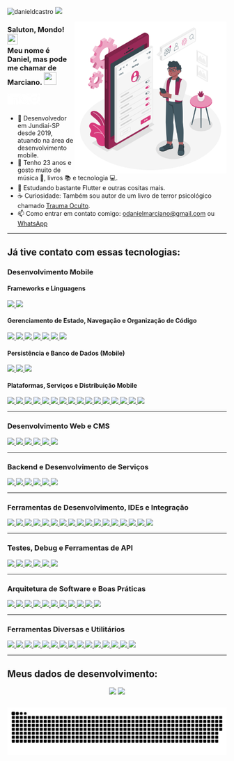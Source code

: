 <a align="left"><img src="https://komarev.com/ghpvc/?username=danieldcastro&color=d83a7c&label=Visualiza%C3%A7%C3%B5es+do+perfil&style=flat-square" alt="danieldcastro" /></a>
<a href="https://www.buymeacoffee.com/danieldcastro" target="_blank">
  <img width="135" src="https://img.shields.io/badge/Buy_Me_A_Toddynho-d83a7c?style=for-the-badge&logo=buy-me-a-coffee&logoColor=white">
</a>
  
<img src="https://github.com/danieldcastro/danieldcastro/raw/main/imagens/ilustracao.png" min-width="350px" max-width="350px" width="350px" align="right" alt="/">
  
### Saluton, Mondo! <img src="https://github.com/TheDudeThatCode/TheDudeThatCode/blob/master/Assets/Earth.gif" width="24px" height="24px"></br>Meu nome é Daniel, mas pode me chamar de Marciano. <img src="https://github.com/TheDudeThatCode/TheDudeThatCode/blob/master/Assets/Hi.gif" width="29px" height="29px">

<a href="https://www.linkedin.com/in/danieldecastromarciano/" target="_blank">
  <img align="left" alt="Linkedin" src="https://github.com/danieldcastro/danieldcastro/raw/main/imagens/linkedin.png" width="25px"/>
</a>

<a href="https://api.whatsapp.com/send?phone=5511994763908&text=Tudo%20blz%2C%20Dan?%20Cheguei%20aqui%20pelo%20perfil%20do%20GitHub." target="_blank">
  <img align="left" alt="Whats" src="https://github.com/danieldcastro/danieldcastro/raw/main/imagens/whats.png" width="25px" />
</a>                                                                                                                                                                      
<a href="https://www.instagram.com/odanielmarciano" target="_blank">
  <img align="left" alt="Instagram" src="https://github.com/danieldcastro/danieldcastro/raw/main/imagens/instagram.png" width="25px" />
</a>
                                                                                                                                       
<br><br/>

- :iphone: Desenvolvedor em Jundiaí-SP desde 2019, atuando na área de desenvolvimento mobile.
- :rainbow: Tenho 23 anos e gosto muito de música 🎹, livros 📚 e tecnologia 💻.
- 🌱 Estudando bastante Flutter e outras cositas mais.
- ☕ Curiosidade: Também sou autor de um livro de terror psicológico chamado [Trauma Oculto](https://www.amazon.com.br/Trauma-Oculto-Daniel-Marciano-ebook/dp/B09RX1BHRR).
- 📫 Como entrar em contato comigo: [odanielmarciano@gmail.com](mailto:odanielmarciano@gmail.com) ou [WhatsApp](https://api.whatsapp.com/send?phone=5511994763908&text=Tudo%20blz%2C%20Dan?%20Cheguei%20aqui%20pelo%20perfil%20do%20GitHub.)

---

## Já tive contato com essas tecnologias:
### Desenvolvimento Mobile

#### Frameworks e Linguagens

<a href="https://flutter.dev/" target="_blank"> <img height="26" src="https://img.shields.io/badge/Flutter-02569B?style=for-the-badge&logo=flutter&logoColor=white"> </a>
<a href="https://dart.dev/" target="_blank"> <img height="26" src="https://img.shields.io/badge/Dart-0175C2?style=for-the-badge&logo=dart&logoColor=white"> </a>

#### Gerenciamento de Estado, Navegação e Organização de Código

<a href="https://pub.dev/packages/get" target="_blank"> <img height="26" src="https://img.shields.io/badge/Getx-6d12b8?style=for-the-badge"> </a>
<a href="https://pub.dev/packages/riverpod" target="_blank"> <img height="26" src="https://img.shields.io/badge/Riverpod-41d0fd?style=for-the-badge"> </a>
<a href="https://pub.dev/packages/bloc" target="_blank"> <img height="26" src="https://img.shields.io/badge/Bloc-00d3b9?style=for-the-badge"> </a>
<a href="https://pub.dev/packages/flutter_modular" target="_blank"> <img height="26" src="https://img.shields.io/badge/Flutter_Modular-008080?style=for-the-badge&logo=data:image/png;base64,iVBORw0KGgoAAAANSUhEUgAAABAAAAAQCAYAAAAf8/9hAAABJElEQVQ4T62SPUvDUBCGv3tSmIxlBkFhSgm0kMxJFtWBC0Eexy0TFEJvYgskLoaFe4A/HjY2NjO7I2Z79kEfzG++OA+vs23Deu53vPOQc7hEK9iH3QP4MLgE7yPvEK8jloPqwJ9wx7xiJ8r+jkdL3MIwC6oH+Ar0A64CmH5wZ0AtWHZ5cYAua67nVDcaGczQclXzwC8hf0OLr6sX4Dt0BdiKto2AP2iHNE5qlIMROIBZok6XTXdAwzj0AN1MJlHcGLQ3C4Eu6YgWsFfA2OPKcr3wBe7wS9CJyv+Ih6gFKIt8L8At+ALYChsmzh2OagAAAABJRU5ErkJggg==">    </a>
<a href="https://pub.dev/packages/go_router" target="_blank"> <img height="26" src="https://img.shields.io/badge/Go_Router-25A162?style=for-the-badge"> </a>
<a href="https://pub.dev/packages/get_it" target="_blank"> <img height="26" src="https://img.shields.io/badge/get_it-607D8B?style=for-the-badge"> </a>
<a href="https://pub.dev/packages/dio" target="_blank"> <img height="26" src="https://img.shields.io/badge/Dio-009688?style=for-the-badge"> </a>

#### Persistência e Banco de Dados (Mobile)

<a href="https://pub.dev/packages/sqflite" target="_blank"> <img height="26" src="https://img.shields.io/badge/sqflite-4CAF50?style=for-the-badge"> </a>
<a href="https://pub.dev/packages/hive" target="_blank"> <img height="26" src="https://img.shields.io/badge/Hive-FF6F00?style=for-the-badge"> </a>
<a href="https://firebase.google.com/products/firestore" target="_blank"> <img height="26" src="https://img.shields.io/badge/Firestore-039BE5?style=for-the-badge"> </a>

#### Plataformas, Serviços e Distribuição Mobile

<a href="https://firebase.google.com/?hl=pt" target="_blank"> <img height="26" src="https://img.shields.io/badge/Firebase-f58410?style=for-the-badge&logo=firebase&logoColor=white"> </a>
<a href="https://firebase.google.com/products/cloud-messaging" target="_blank"> <img height="26" src="https://img.shields.io/badge/Firebase_Cloud_Messaging-FFCA28?style=for-the-badge"> </a>
<a href="https://firebase.google.com/products/analytics" target="_blank"> <img height="26" src="https://img.shields.io/badge/Analytics-FF5722?style=for-the-badge"> </a>
<a href="https://firebase.google.com/products/crashlytics" target="_blank"> <img height="26" src="https://img.shields.io/badge/Crashlytics-D32F2F?style=for-the-badge"> </a>
<a href="https://firebase.google.com/products/remote-config" target="_blank"> <img height="26" src="https://img.shields.io/badge/Remote_Config-03A9F4?style=for-the-badge"> </a>
<a href="https://admob.google.com/home/" target="_blank"> <img height="26" src="https://img.shields.io/badge/AdMob-4CAF50?style=for-the-badge"> </a>
<a href="https://fastlane.tools/" target="_blank"> <img height="26" src="https://img.shields.io/badge/Fastlane-4A90E2?style=for-the-badge"> </a>
<a href="https://codemagic.io/" target="_blank"> <img height="26" src="https://img.shields.io/badge/Codemagic-2D9CDB?style=for-the-badge"> </a>
<a href="https://shorebird.dev/" target="_blank"> <img height="26" src="https://img.shields.io/badge/Shorebird-8E44AD?style=for-the-badge"> </a>
<a href="https://firebase.google.com/products/app-distribution" target="_blank"> <img height="26" src="https://img.shields.io/badge/App_Distribution-607D8B?style=for-the-badge"> </a>
<a href="https://play.google.com/console/about/" target="_blank"> <img height="26" src="https://img.shields.io/badge/Play_Console-34A853?style=for-the-badge"> </a>
<a href="https://appstoreconnect.apple.com/" target="_blank"> <img height="26" src="https://img.shields.io/badge/App_Store_Connect-007AFF?style=for-the-badge"> </a>
<a href="https://developer.apple.com/testflight/" target="_blank"> <img height="26" src="https://img.shields.io/badge/Test_Flight-0A84FF?style=for-the-badge"> </a>
<a href="https://scrcpy.dev/" target="_blank"> <img height="26" src="https://img.shields.io/badge/Scrcpy-757575?style=for-the-badge"> </a>
<a href="https://www.android.com/intl/pt-BR_br/" target="_blank"> <img height="26" src="https://img.shields.io/badge/Android-2fd882?style=for-the-badge&logo=android&logoColor=white"> </a>
<a href="https://www.apple.com/" target="_blank"> <img height="26" src="https://img.shields.io/badge/iOS-000000?style=for-the-badge&logo=apple&logoColor=white"> </a>

----------

### Desenvolvimento Web e CMS

<a href="https://pt.wikipedia.org/wiki/HTML5" target="_blank"> <img height="26" src="https://img.shields.io/badge/HTML5-E34F26?style=for-the-badge&logo=html5&logoColor=white"> </a>
<a href="https://pt.wikipedia.org/wiki/CSS3" target="_blank"> <img height="26" src="https://img.shields.io/badge/CSS3-1572B6?style=for-the-badge&logo=css3&logoColor=white"> </a>
<a href="https://br.wordpress.org/" target="_blank"> <img height="26" src="https://img.shields.io/badge/WordPress-21759B?style=for-the-badge&logo=wordpress&logoColor=white"> </a>
<a href="https://www.hostinger.com.br/" target="_blank"> <img height="26" src="https://img.shields.io/badge/Hostinger-00AEEF?style=for-the-badge"> </a>
<a href="https://www.umbler.com/" target="_blank"> <img height="26" src="https://img.shields.io/badge/Umbler-D23368?style=for-the-badge"> </a>
<a href="https://registro.br/" target="_blank"> <img height="26" src="https://img.shields.io/badge/Registro.br-003399?style=for-the-badge"> </a>

----------

### Backend e Desenvolvimento de Serviços

<a href="https://github.com/vania-dart" target="_blank"> <img height="26" src="https://img.shields.io/badge/Vania_Dart-673AB7?style=for-the-badge"> </a>
<a href="https://golang.org/" target="_blank"> <img height="26" src="https://img.shields.io/badge/Go-00ADD8?style=for-the-badge&logo=go&logoColor=white"> </a>
<a href="https://dotnet.microsoft.com/" target="_blank"> <img height="26" src="https://img.shields.io/badge/.NET-512BD4?style=for-the-badge&logo=.net&logoColor=white"> </a>
<a href="https://dotnet.microsoft.com/" target="_blank"> <img height="26" src="https://img.shields.io/badge/C%23-239120?style=for-the-badge&logo=c-sharp&logoColor=white"> </a>
<a href="https://kotlinlang.org/" target="_blank"> <img height="26" src="https://img.shields.io/badge/Kotlin-0095D5?style=for-the-badge&logo=kotlin&logoColor=white"> </a>
<a href="https://developer.apple.com/swift/" target="_blank"> <img height="26" src="https://img.shields.io/badge/Swift-FA7343?style=for-the-badge&logo=swift&logoColor=white"> </a>

----------

### Ferramentas de Desenvolvimento, IDEs e Integração

<a href="https://idx.dev/" target="_blank"> <img height="26" src="https://img.shields.io/badge/IDX-000000?style=for-the-badge"> </a>
<a href="https://code.visualstudio.com/" target="_blank"> <img height="26" src="https://img.shields.io/badge/VS_Code-0078D4?style=for-the-badge&logo=visual%20studio%20code&logoColor=white"> </a>
<a href="https://developer.android.com/studio" target="_blank"> <img height="26" src="https://img.shields.io/badge/Android_Studio-2fd882?style=for-the-badge&logo=android%20studio&logoColor=white"> </a>
<a href="https://developer.apple.com/xcode/" target="_blank"> <img height="26" src="https://img.shields.io/badge/Xcode-147EFB?style=for-the-badge&logo=xcode&logoColor=white"> </a>
<a href="https://visualstudio.microsoft.com/" target="_blank"> <img height="26" src="https://img.shields.io/badge/Visual_Studio-5C2D91?style=for-the-badge&logo=visual-studio&logoColor=white"> </a>
<a href="https://git-scm.com/" target="_blank"> <img height="26" src="https://img.shields.io/badge/Git-F05032?style=for-the-badge&logo=git&logoColor=white"> </a>
<a href="https://github.com/" target="_blank"> <img height="26" src="https://img.shields.io/badge/GitHub-100000?style=for-the-badge&logo=github&logoColor=white"> </a>
<a href="https://bitbucket.org/" target="_blank"> <img height="26" src="https://img.shields.io/badge/Bitbucket-0658d4?style=for-the-badge&logo=bitbucket"> </a>
<a href="https://github.com/features/actions" target="_blank"> <img height="26" src="https://img.shields.io/badge/GitHub_Actions-2088FF?style=for-the-badge&logo=github-actions&logoColor=white"> </a>
<a href="https://github.com/features/projects" target="_blank"> <img height="26" src="https://img.shields.io/badge/GitHub_Projects-000000?style=for-the-badge"> </a>
<a href="https://azure.microsoft.com/pt-br/services/devops/" target="_blank"> <img height="26" src="https://img.shields.io/badge/Azure_DevOps-0078D4?style=for-the-badge&logo=azure-devops&logoColor=white"> </a>
<a href="https://clickup.com/" target="_blank"> <img height="26" src="https://img.shields.io/badge/ClickUp-5B9BD5?style=for-the-badge&logo=clickup&logoColor=white"> </a>
<a href="https://www.atlassian.com/software/jira" target="_blank"> <img height="26" src="https://img.shields.io/badge/Jira-0052CC?style=for-the-badge&logo=jira&logoColor=white"> </a>
<a href="https://trello.com/" target="_blank"> <img height="26" src="https://img.shields.io/badge/Trello-0052CC?style=for-the-badge&logo=trello&logoColor=white"> </a>
<a href="https://discord.com/" target="_blank"> <img height="26" src="https://img.shields.io/badge/Discord-7289DA?style=for-the-badge&logo=discord&logoColor=white"> </a>
<a href="https://meet.google.com/" target="_blank"> <img height="26" src="https://img.shields.io/badge/Google_Meet-0F9D58?style=for-the-badge&logo=google-meet&logoColor=white"> </a>
<a href="https://www.microsoft.com/pt-br/microsoft-teams/group-chat-software" target="_blank"> <img height="26" src="https://img.shields.io/badge/Microsoft_Teams-6264A7?style=for-the-badge&logo=microsoft-teams&logoColor=white"> </a>

----------

### Testes, Debug e Ferramentas de API

<a href="https://www.postman.com/" target="_blank"> <img height="26" src="https://img.shields.io/badge/Postman-FF6C37?style=for-the-badge&logo=postman&logoColor=white"> </a>
<a href="https://insomnia.rest/" target="_blank"> <img height="26" src="https://img.shields.io/badge/Insomnia-5849BE?style=for-the-badge&logo=insomnia&logoColor=white"> </a>
<a href="https://httptoolkit.tech/" target="_blank"> <img height="26" src="https://img.shields.io/badge/HTTP_Toolkit-FF6600?style=for-the-badge"> </a>
<a href="https://apidog.dev/" target="_blank"> <img height="26" src="https://img.shields.io/badge/Apidog-FF6600?style=for-the-badge"> </a>
<a href="https://pub.dev/packages/dart_code_metrics" target="_blank"> <img height="26" src="https://img.shields.io/badge/Dart_Code_Metrics-4CAF50?style=for-the-badge"> </a>
<a href="https://dart.dev/tools/dart-define" target="_blank"> <img height="26" src="https://img.shields.io/badge/Dart_Define-607D8B?style=for-the-badge"> </a>

----------

### Arquitetura de Software e Boas Práticas

<a href="https://www.codementor.io/@cleancoders/clean-code-principles-1o8ssjo01" target="_blank"> <img height="26" src="https://img.shields.io/badge/Clean_Code-5D4037?style=for-the-badge"> </a>
<a href="https://8thlight.com/blog/uncle-bob/2012/08/13/the-clean-architecture.html" target="_blank"> <img height="26" src="https://img.shields.io/badge/Clean_Architecture-3949AB?style=for-the-badge"> </a>
<a href="https://www.baeldung.com/solid-principles" target="_blank"> <img height="26" src="https://img.shields.io/badge/SOLID-00BCD4?style=for-the-badge"> </a>
<a href="https://pt.wikipedia.org/wiki/Programação_orientada_a_objetos" target="_blank"> <img height="26" src="https://img.shields.io/badge/POO-FF9800?style=for-the-badge"> </a>
<a href="https://www.agilealliance.org/glossary/tdd/" target="_blank"> <img height="26" src="https://img.shields.io/badge/TDD-009688?style=for-the-badge"> </a>
<a href="https://www.scnsoft.com/mvvm" target="_blank"> <img height="26" src="https://img.shields.io/badge/MVVM-795548?style=for-the-badge"> </a>
<a href="https://www.geeksforgeeks.org/mvc-design-pattern/" target="_blank"> <img height="26" src="https://img.shields.io/badge/MVC-607D8B?style=for-the-badge"> </a>
<a href="https://dddcommunity.org/" target="_blank"> <img height="26" src="https://img.shields.io/badge/DDD-3F51B5?style=for-the-badge"> </a>
<a href="https://microservices.io/" target="_blank"> <img height="26" src="https://img.shields.io/badge/Microsserviço-9C27B0?style=for-the-badge"> </a>
<a href="https://pub.dev/packages/either_dart" target="_blank"> <img height="26" src="https://img.shields.io/badge/Either-8E24AA?style=for-the-badge"> </a>
<a href="https://pub.dev/packages/functional_data" target="_blank"> <img height="26" src="https://img.shields.io/badge/Result-8E24AA?style=for-the-badge"> </a>

----------

### Ferramentas Diversas e Utilitários

<a href="https://github.com/h2non/argon2" target="_blank"> <img height="26" src="https://img.shields.io/badge/Argon2id-FFC107?style=for-the-badge"> </a>
<a href="https://www.docker.com/" target="_blank"> <img height="26" src="https://img.shields.io/badge/Docker-2496ED?style=for-the-badge&logo=docker&logoColor=white"> </a>
<a href="https://grpc.io/" target="_blank"> <img height="26" src="https://img.shields.io/badge/gRPC-4285F4?style=for-the-badge"> </a>
<a href="https://www.figma.com/" target="_blank"> <img height="26" src="https://img.shields.io/badge/Figma-F24E1E?style=for-the-badge&logo=figma&logoColor=white"> </a>
<a href="https://jrsoftware.org/isinfo.php" target="_blank"> <img height="26" src="https://img.shields.io/badge/Inno_Setup-000000?style=for-the-badge"> </a>
<a href="https://docs.microsoft.com/pt-br/windows/msix/" target="_blank"> <img height="26" src="https://img.shields.io/badge/MSIX-0078D4?style=for-the-badge"> </a>
<a href="https://www.beekeeperstudio.io/" target="_blank"> <img height="26" src="https://img.shields.io/badge/Beekeeper_Studio-4CAF50?style=for-the-badge"> </a>
<a href="https://docs.microsoft.com/pt-br/sql/ssms/" target="_blank"> <img height="26" src="https://img.shields.io/badge/SQL_Server_Management-CC2927?style=for-the-badge"> </a>
<a href="https://copilot.github.com/" target="_blank"> <img height="26" src="https://img.shields.io/badge/GitHub_Copilot-10A37F?style=for-the-badge&logo=github&logoColor=white"> </a>
<a href="https://openai.com/blog/chatgpt/" target="_blank"> <img height="26" src="https://img.shields.io/badge/ChatGPT-FF9900?style=for-the-badge&logo=openai&logoColor=white"> </a>
<a href="https://crowdin.com/" target="_blank"> <img height="26" src="https://img.shields.io/badge/Crowdin-FF6600?style=for-the-badge"> </a>
<a href="https://mariadb.org/" target="_blank"> <img height="26" src="https://img.shields.io/badge/MariaDB-003545?style=for-the-badge&logo=mariadb&logoColor=white"> </a>
<a href="https://www.microsoft.com/en-us/sql-server/" target="_blank"> <img height="26" src="https://img.shields.io/badge/SQL_Server-CC2927?style=for-the-badge&logo=microsoft-sql-server&logoColor=white"> </a>
<a href="https://www.mysql.com/" target="_blank"> <img height="26" src="https://img.shields.io/badge/MySQL-4479A1?style=for-the-badge&logo=mysql&logoColor=white"> </a>
<a href="https://www.sqlite.org/index.html" target="_blank"> <img height="26" src="https://img.shields.io/badge/SQLite-07405E?style=for-the-badge&logo=sqlite&logoColor=white"> </a>

----
## Meus dados de desenvolvimento:
<p align="center">
  <img   
      align="center"
      height="165" 
       src="https://github-readme-stats.vercel.app/api?username=danieldcastro&show_icons=true&theme=radical&locale=pt-br"
  /> 
  <img
      align="center"
      src="https://github-readme-stats.vercel.app/api/top-langs/?username=danieldcastro&layout=compact&theme=radical&locale=pt-br"
  />
</p>

## 

![Snake animation](https://github.com/danieldcastro/danieldcastro/blob/output/github-snake-dark.svg)



                                                                                                                                       
